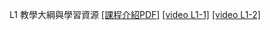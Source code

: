 L1 教學大綱與學習資源 [[課程介紹PDF]](https://github.com/yam8572/IOT/blob/main/Lesson1%20Introduction/%E8%AA%B2%E7%A8%8B%E4%BB%8B%E7%B4%B9.pdf)
[[video L1-1]](https://youtu.be/hYnZIxstabI) 
[[video L1-2]]()
